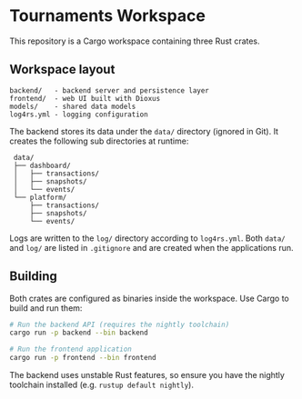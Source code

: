 # Tournaments Workspace

This repository is a Cargo workspace containing three Rust crates.

## Workspace layout

```
backend/   - backend server and persistence layer
frontend/  - web UI built with Dioxus
models/    - shared data models
log4rs.yml - logging configuration
```

The backend stores its data under the `data/` directory (ignored in Git). It
creates the following sub directories at runtime:

```
 data/
 ├── dashboard/
 │   ├── transactions/
 │   ├── snapshots/
 │   └── events/
 └── platform/
     ├── transactions/
     ├── snapshots/
     └── events/
```

Logs are written to the `log/` directory according to `log4rs.yml`.
Both `data/` and `log/` are listed in `.gitignore` and are created when the
applications run.

## Building

Both crates are configured as binaries inside the workspace. Use Cargo to build
and run them:

```bash
# Run the backend API (requires the nightly toolchain)
cargo run -p backend --bin backend

# Run the frontend application
cargo run -p frontend --bin frontend
```

The backend uses unstable Rust features, so ensure you have the nightly toolchain
installed (e.g. `rustup default nightly`).
